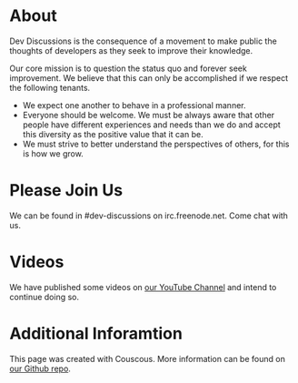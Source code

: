 # About

Dev Discussions is the consequence of a movement to make public the thoughts of developers as they seek to improve their knowledge.

Our core mission is to question the status quo and forever seek improvement. We believe that this can only be accomplished if we respect the following tenants.

- We expect one another to behave in a professional manner.
- Everyone should be welcome. We must be always aware that other people have different experiences and needs than we do and accept this diversity as the positive value that it can be.
- We must strive to better understand the perspectives of others, for this is how we grow.

# Please Join Us

We can be found in #dev-discussions on irc.freenode.net. Come chat with us.

# Videos

We have published some videos on [our YouTube Channel](https://www.youtube.com/playlist?list=PLsTWLmFQ6CneW43wFxxFvATlvoB8a7o7s) and intend to continue doing so.

# Additional Inforamtion

This page was created with Couscous. More information can be found on [our Github repo](https://github.com/ShawnMcCool/dev-discussions).

